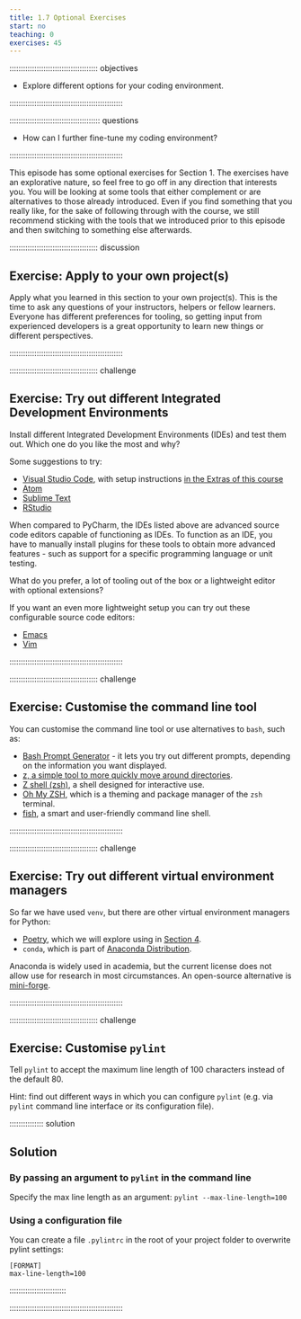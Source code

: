 ```yaml
---
title: 1.7 Optional Exercises
start: no
teaching: 0
exercises: 45
---
```


::::::::::::::::::::::::::::::::::::::: objectives

- Explore different options for your coding environment.

::::::::::::::::::::::::::::::::::::::::::::::::::

:::::::::::::::::::::::::::::::::::::::: questions

- How can I further fine-tune my coding environment?

::::::::::::::::::::::::::::::::::::::::::::::::::

This episode has some optional exercises for Section 1.
The exercises have an explorative nature, so feel free to go off in any direction that interests you.
You will be looking at some tools that either complement or are alternatives to those already introduced.
Even if you find something that you really like,
for the sake of following through with the course, we still recommend sticking with the tools that we introduced prior to this episode
and then switching to something else afterwards.

:::::::::::::::::::::::::::::::::::::::  discussion

## Exercise: Apply to your own project(s)

Apply what you learned in this section to your own project(s).
This is the time to ask any questions of your instructors, helpers or fellow learners.
Everyone has different preferences for tooling, so getting input from experienced developers is a great opportunity to learn new things
or different perspectives.

::::::::::::::::::::::::::::::::::::::::::::::::::

:::::::::::::::::::::::::::::::::::::::  challenge

## Exercise: Try out different Integrated Development Environments

Install different Integrated Development Environments (IDEs) and test them out.
Which one do you like the most and why?

Some suggestions to try:

- [Visual Studio Code](https://code.visualstudio.com/), with setup instructions [in the Extras of this course](../learners/vscode.md)
- [Atom](https://atom-editor.cc/)
- [Sublime Text](https://www.sublimetext.com/)
- [RStudio](https://posit.co/download/rstudio-desktop/)

When compared to PyCharm, the IDEs listed above are advanced source code editors capable of functioning as IDEs.
To function as an IDE, you have to manually install plugins for these tools to obtain more advanced features -
such as support for a specific programming language or unit testing.

What do you prefer, a lot of tooling out of the box or a lightweight editor with optional extensions?

If you want an even more lightweight setup you can try out these configurable source code editors:

- [Emacs](https://www.gnu.org/software/emacs/)
- [Vim](https://www.vim.org/)

::::::::::::::::::::::::::::::::::::::::::::::::::

:::::::::::::::::::::::::::::::::::::::  challenge

## Exercise: Customise the command line tool

You can customise the command line tool or use alternatives to `bash`, such as:

- [Bash Prompt Generator](https://bash-prompt-generator.org/) - it lets you try out different prompts,
  depending on the information you want displayed.
- [z, a simple tool to more quickly move around directories](https://github.com/rupa/z).
- [Z shell (zsh)](https://zsh.sourceforge.io/), a shell designed for interactive use.
- [Oh My ZSH](https://ohmyz.sh/), which is a theming and package manager of the `zsh` terminal.
- [fish](https://fishshell.com/), a smart and user-friendly command line shell.

::::::::::::::::::::::::::::::::::::::::::::::::::

:::::::::::::::::::::::::::::::::::::::  challenge

## Exercise: Try out different virtual environment managers

So far we have used `venv`, but there are other virtual environment managers for Python:

- [Poetry](https://python-poetry.org/), which we will explore using in [Section 4](43-software-release.md).
- `conda`, which is part of [Anaconda Distribution](https://www.anaconda.com/download).

Anaconda is widely used in academia, but the current license does not allow use for research in most circumstances.
An open-source alternative is [mini-forge](https://github.com/conda-forge/miniforge).

::::::::::::::::::::::::::::::::::::::::::::::::::

:::::::::::::::::::::::::::::::::::::::  challenge

## Exercise: Customise `pylint`

Tell `pylint` to accept the maximum line length of 100 characters instead of the default 80.

Hint: find out different ways in which you can configure `pylint` (e.g. via `pylint` command line interface or its configuration file).

:::::::::::::::  solution

## Solution

### By passing an argument to `pylint` in the command line

Specify the max line length as an argument: `pylint --max-line-length=100`

### Using a configuration file

You can create a file `.pylintrc` in the root of your project folder to overwrite pylint settings:

```
[FORMAT]
max-line-length=100
```

:::::::::::::::::::::::::

::::::::::::::::::::::::::::::::::::::::::::::::::




